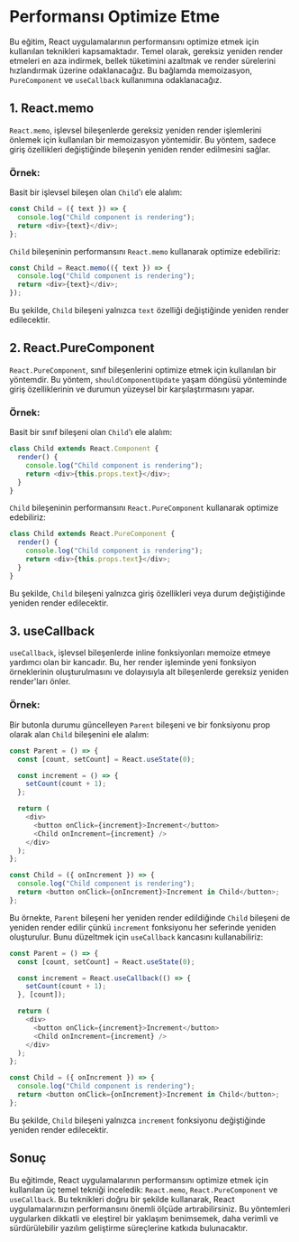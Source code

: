# Performansı Optimize Etme 

Bu eğitim, React uygulamalarının performansını optimize etmek için kullanılan teknikleri kapsamaktadır. Temel olarak, gereksiz yeniden render etmeleri en aza indirmek, bellek tüketimini azaltmak ve render sürelerini hızlandırmak üzerine odaklanacağız. Bu bağlamda memoizasyon, `PureComponent` ve `useCallback` kullanımına odaklanacağız.

## 1. React.memo

`React.memo`, işlevsel bileşenlerde gereksiz yeniden render işlemlerini önlemek için kullanılan bir memoizasyon yöntemidir. Bu yöntem, sadece giriş özellikleri değiştiğinde bileşenin yeniden render edilmesini sağlar.

### Örnek:

Basit bir işlevsel bileşen olan `Child`'ı ele alalım:

```javascript
const Child = ({ text }) => {
  console.log("Child component is rendering");
  return <div>{text}</div>;
};
```

`Child` bileşeninin performansını `React.memo` kullanarak optimize edebiliriz:

```javascript
const Child = React.memo(({ text }) => {
  console.log("Child component is rendering");
  return <div>{text}</div>;
});
```

Bu şekilde, `Child` bileşeni yalnızca `text` özelliği değiştiğinde yeniden render edilecektir.

## 2. React.PureComponent

`React.PureComponent`, sınıf bileşenlerini optimize etmek için kullanılan bir yöntemdir. Bu yöntem, `shouldComponentUpdate` yaşam döngüsü yönteminde giriş özelliklerinin ve durumun yüzeysel bir karşılaştırmasını yapar.

### Örnek:

Basit bir sınıf bileşeni olan `Child`'ı ele alalım:

```javascript
class Child extends React.Component {
  render() {
    console.log("Child component is rendering");
    return <div>{this.props.text}</div>;
  }
}
```

`Child` bileşeninin performansını `React.PureComponent` kullanarak optimize edebiliriz:

```javascript
class Child extends React.PureComponent {
  render() {
    console.log("Child component is rendering");
    return <div>{this.props.text}</div>;
  }
}
```

Bu şekilde, `Child` bileşeni yalnızca giriş özellikleri veya durum değiştiğinde yeniden render edilecektir.

## 3. useCallback

`useCallback`, işlevsel bileşenlerde inline fonksiyonları memoize etmeye yardımcı olan bir kancadır. Bu, her render işleminde yeni fonksiyon örneklerinin oluşturulmasını ve dolayısıyla alt bileşenlerde gereksiz yeniden render'ları önler.

### Örnek:

Bir butonla durumu güncelleyen `Parent` bileşeni ve bir fonksiyonu prop olarak alan `Child` bileşenini ele alalım:

```javascript
const Parent = () => {
  const [count, setCount] = React.useState(0);

  const increment = () => {
    setCount(count + 1);
  };

  return (
    <div>
      <button onClick={increment}>Increment</button>
      <Child onIncrement={increment} />
    </div>
  );
};

const Child = ({ onIncrement }) => {
  console.log("Child component is rendering");
  return <button onClick={onIncrement}>Increment in Child</button>;
};
```

Bu örnekte, `Parent` bileşeni her yeniden render edildiğinde `Child` bileşeni de yeniden render edilir çünkü `increment` fonksiyonu her seferinde yeniden oluşturulur. Bunu düzeltmek için `useCallback` kancasını kullanabiliriz:

```javascript
const Parent = () => {
  const [count, setCount] = React.useState(0);

  const increment = React.useCallback(() => {
    setCount(count + 1);
  }, [count]);

  return (
    <div>
      <button onClick={increment}>Increment</button>
      <Child onIncrement={increment} />
    </div>
  );
};

const Child = ({ onIncrement }) => {
  console.log("Child component is rendering");
  return <button onClick={onIncrement}>Increment in Child</button>;
};
```

Bu şekilde, `Child` bileşeni yalnızca `increment` fonksiyonu değiştiğinde yeniden render edilecektir.

## Sonuç

Bu eğitimde, React uygulamalarının performansını optimize etmek için kullanılan üç temel tekniği inceledik: `React.memo`, `React.PureComponent` ve `useCallback`. Bu teknikleri doğru bir şekilde kullanarak, React uygulamalarınızın performansını önemli ölçüde artırabilirsiniz. Bu yöntemleri uygularken dikkatli ve eleştirel bir yaklaşım benimsemek, daha verimli ve sürdürülebilir yazılım geliştirme süreçlerine katkıda bulunacaktır.